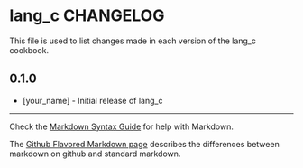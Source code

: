 lang_c CHANGELOG
================

This file is used to list changes made in each version of the lang_c cookbook.

0.1.0
-----
- [your_name] - Initial release of lang_c

- - -
Check the [Markdown Syntax Guide](http://daringfireball.net/projects/markdown/syntax) for help with Markdown.

The [Github Flavored Markdown page](http://github.github.com/github-flavored-markdown/) describes the differences between markdown on github and standard markdown.
